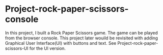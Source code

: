 # Project-rock-paper-scissors-console

In this project, I built a Rock Paper Scissors game. The game can be played from the browser console. This project later wouild be revisited with adding Graphical User Interface(UI) with buttons and text. See Project-rock-paper-scissors-UI for the UI version.